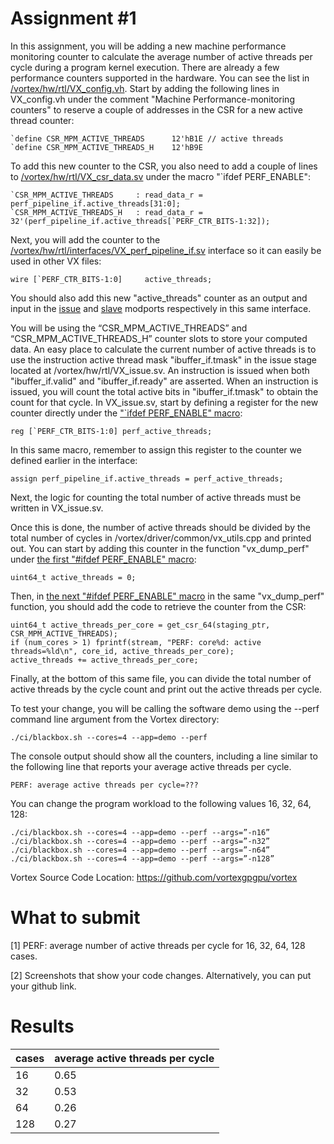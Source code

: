 # Assignment #1

In this assignment, you will be adding a new machine performance monitoring counter to calculate the average number of active threads per cycle during a program kernel execution.
There are already a few performance counters supported in the hardware. You can see the list in [/vortex/hw/rtl/VX_config.vh](https://github.com/vortexgpgpu/vortex/blob/master/hw/rtl/VX_config.vh#L150).
Start by adding the following lines in VX_config.vh under the comment "Machine Performance-monitoring counters" to reserve a couple of addresses in the CSR for a new active thread counter:

    `define CSR_MPM_ACTIVE_THREADS      12'hB1E	// active threads
    `define CSR_MPM_ACTIVE_THREADS_H    12'hB9E
To add this new counter to the CSR, you also need to add a couple of lines to [/vortex/hw/rtl/VX_csr_data.sv](https://github.com/vortexgpgpu/vortex/blob/master/hw/rtl/VX_csr_data.sv#L150) under the macro "`ifdef PERF_ENABLE":

	`CSR_MPM_ACTIVE_THREADS     : read_data_r = perf_pipeline_if.active_threads[31:0];
	`CSR_MPM_ACTIVE_THREADS_H   : read_data_r = 32'(perf_pipeline_if.active_threads[`PERF_CTR_BITS-1:32]);
	    
Next, you will add the counter to the [/vortex/hw/rtl/interfaces/VX_perf_pipeline_if.sv](https://github.com/vortexgpgpu/vortex/blob/master/hw/rtl/interfaces/VX_perf_pipeline_if.sv#L10) interface so it can easily be used in other VX files:

    wire [`PERF_CTR_BITS-1:0]     active_threads;

You should also add this new "active_threads" counter as an output and input in the [issue](https://github.com/vortexgpgpu/vortex/blob/master/hw/rtl/interfaces/VX_perf_pipeline_if.sv#L27) and [slave](https://github.com/vortexgpgpu/vortex/blob/master/hw/rtl/interfaces/VX_perf_pipeline_if.sv#L39) modports respectively in this same interface.

You will be using the “CSR_MPM_ACTIVE_THREADS” and “CSR_MPM_ACTIVE_THREADS_H” counter slots to store your computed data. An easy place to calculate the current number of active threads is to use the instruction active thread mask "ibuffer_if.tmask" in the issue stage located at /vortex/hw/rtl/VX_issue.sv. An instruction is issued when both "ibuffer_if.valid" and "ibuffer_if.ready" are asserted. When an instruction is issued, you will count the total active bits in "ibuffer_if.tmask" to obtain the count for that cycle. In VX_issue.sv, start by defining a register for the new counter directly under the ["`ifdef PERF_ENABLE" macro](https://github.com/vortexgpgpu/vortex/blob/73d249fc56a003239fecc85783d0c49f3d3113b4/hw/rtl/VX_issue.sv#L147):

    reg [`PERF_CTR_BITS-1:0] perf_active_threads;

In this same macro, remember to assign this register to the counter we defined earlier in the interface:

	assign perf_pipeline_if.active_threads = perf_active_threads;

Next, the logic for counting the total number of active threads must be written in VX_issue.sv.

Once this is done, the number of active threads should be divided by the total number of cycles in /vortex/driver/common/vx_utils.cpp and printed out. You can start by adding this counter in the function "vx_dump_perf" under [the first "#ifdef PERF_ENABLE" macro](https://github.com/vortexgpgpu/vortex/blob/73d249fc56a003239fecc85783d0c49f3d3113b4/driver/common/vx_utils.cpp#L96):

    uint64_t active_threads = 0;

Then, in [the next "#ifdef PERF_ENABLE" macro](https://github.com/vortexgpgpu/vortex/blob/master/driver/common/vx_utils.cpp#L172) in the same "vx_dump_perf" function, you should add the code to retrieve the counter from the CSR:

    uint64_t active_threads_per_core = get_csr_64(staging_ptr, CSR_MPM_ACTIVE_THREADS);
    if (num_cores > 1) fprintf(stream, "PERF: core%d: active threads=%ld\n", core_id, active_threads_per_core);
    active_threads += active_threads_per_core;

    
Finally, at the bottom of this same file, you can divide the total number of active threads by the cycle count and print out the active threads per cycle.

To test your change, you will be calling the software demo using the --perf command line argument from the Vortex directory: 

    ./ci/blackbox.sh --cores=4 --app=demo --perf 

The console output should show all the counters, including a line similar to the following line that reports your average active threads per cycle.

    PERF: average active threads per cycle=??? 

You can change the program workload to the following values 16, 32, 64, 128: 

    ./ci/blackbox.sh --cores=4 --app=demo --perf --args=”-n16” 
    ./ci/blackbox.sh --cores=4 --app=demo --perf --args=”-n32” 
    ./ci/blackbox.sh --cores=4 --app=demo --perf --args=”-n64” 
    ./ci/blackbox.sh --cores=4 --app=demo --perf --args=”-n128” 


Vortex Source Code Location: 
https://github.com/vortexgpgpu/vortex

# What to submit
[1] PERF: average number of active threads per cycle for 16, 32, 64, 128 cases.

[2] Screenshots that show your code changes. Alternatively, you can put your github link.  

# Results

cases | average active threads per cycle
-|-
16 | 0.65
32 | 0.53
64 | 0.26
128 | 0.27
